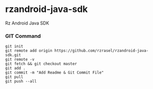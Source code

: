# rzandroid-java-sdk
Rz Android Java SDK

### GIT Command
```git_command
git init
git remote add origin https://github.com/rzrasel/rzandroid-java-sdk.git
git remote -v
git fetch && git checkout master
git add .
git commit -m "Add Readme & Git Commit File"
git pull
git push --all
```